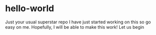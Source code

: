 # hello-world
Just your usual superstar repo
I have just started working on this so go easy on me. Hopefully, I will be able to make this work!
Let us begin
